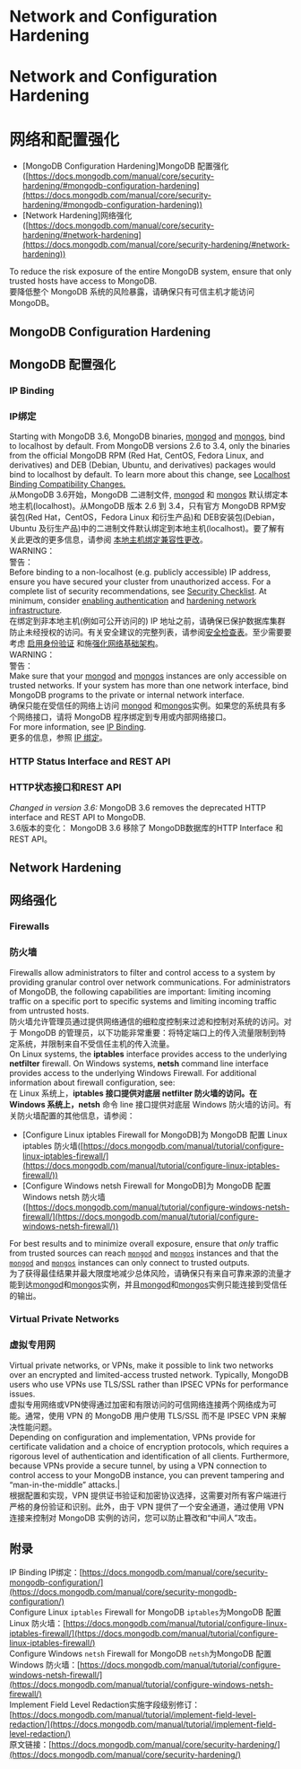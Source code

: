 # Network and Configuration Hardening

<a name="X9Rd5"></a>
# Network and Configuration Hardening
<a name="Ah0eu"></a>
# 网络和配置强化

- [MongoDB Configuration Hardening]MongoDB 配置强化([https://docs.mongodb.com/manual/core/security-hardening/#mongodb-configuration-hardening](https://docs.mongodb.com/manual/core/security-hardening/#mongodb-configuration-hardening))
- [Network Hardening]网络强化([https://docs.mongodb.com/manual/core/security-hardening/#network-hardening](https://docs.mongodb.com/manual/core/security-hardening/#network-hardening))

To reduce the risk exposure of the entire MongoDB system, ensure that only trusted hosts have access to MongoDB.<br />要降低整个 MongoDB 系统的风险暴露，请确保只有可信主机才能访问 MongoDB。
<a name="feSd4"></a>
## MongoDB Configuration Hardening
<a name="ZgHwv"></a>
## MongoDB 配置强化
<a name="F6cfl"></a>
### IP Binding
<a name="dbDmg"></a>
### IP绑定
Starting with MongoDB 3.6, MongoDB binaries, [mongod](https://docs.mongodb.com/manual/reference/program/mongod/#bin.mongod)  and  [mongos](https://docs.mongodb.com/manual/reference/program/mongos/#bin.mongos), bind to localhost by default. From MongoDB versions 2.6 to 3.4, only the binaries from the official MongoDB RPM (Red Hat, CentOS, Fedora Linux, and derivatives) and DEB (Debian, Ubuntu, and derivatives) packages would bind to localhost by default. To learn more about this change, see  [Localhost Binding Compatibility Changes.](https://docs.mongodb.com/manual/release-notes/3.6-compatibility/#bind-ip-compatibility)<br />从MongoDB 3.6开始，MongoDB 二进制文件, [mongod](https://docs.mongodb.com/manual/reference/program/mongod/#bin.mongod) 和 [mongos](https://docs.mongodb.com/manual/reference/program/mongos/#bin.mongos) 默认绑定本地主机(localhost)。从MongoDB 版本 2.6 到 3.4，只有官方 MongoDB RPM安装包(Red Hat，CentOS，Fedora Linux 和衍生产品)和 DEB安装包(Debian，Ubuntu 及衍生产品)中的二进制文件默认绑定到本地主机(localhost)。要了解有关此更改的更多信息，请参阅 [本地主机绑定兼容性更改](https://docs.mongodb.com/manual/release-notes/3.6-compatibility/#bind-ip-compatibility)。<br />WARNING：<br />警告：<br />Before binding to a non-localhost (e.g. publicly accessible) IP address, ensure you have secured your cluster from unauthorized access. For a complete list of security recommendations, see [Security Checklist](https://docs.mongodb.com/manual/administration/security-checklist/). At minimum, consider [enabling authentication](https://docs.mongodb.com/manual/administration/security-checklist/#checklist-auth) and [hardening network infrastructure](https://docs.mongodb.com/manual/core/security-hardening/#).<br />在绑定到非本地主机(例如可公开访问的) IP 地址之前，请确保已保护数据库集群防止未经授权的访问。有关安全建议的完整列表，请参阅[安全检查表](https://docs.mongodb.com/manual/administration/security-checklist/)。至少需要要考虑 [启用身份验证](https://docs.mongodb.com/manual/administration/security-checklist/#checklist-auth) 和施[强化网络基础架构](https://docs.mongodb.com/manual/core/security-hardening/#)。<br />WARNING：<br />警告：<br />Make sure that your [mongod](https://docs.mongodb.com/manual/reference/program/mongod/#bin.mongod) and [mongos](https://docs.mongodb.com/manual/reference/program/mongos/#bin.mongos) instances are only accessible on trusted networks. If your system has more than one network interface, bind MongoDB programs to the private or internal network interface.<br />确保只能在受信任的网络上访问 [mongod](https://docs.mongodb.com/manual/reference/program/mongod/#bin.mongod) 和[mongos](https://docs.mongodb.com/manual/reference/program/mongos/#bin.mongos)实例。如果您的系统具有多个网络接口，请将 MongoDB 程序绑定到专用或内部网络接口。<br />For more information, see [IP Binding](https://docs.mongodb.com/manual/core/security-mongodb-configuration/).<br />更多的信息，参照 [IP 绑定](https://docs.mongodb.com/manual/core/security-mongodb-configuration/)。
<a name="Y7k8I"></a>
### HTTP Status Interface and REST API
<a name="JqHmG"></a>
### HTTP状态接口和REST API
_Changed in version 3.6:_ MongoDB 3.6 removes the deprecated HTTP interface and REST API to MongoDB.<br />3.6版本的变化： MongoDB 3.6 移除了 MongoDB数据库的HTTP Interface 和REST API。
<a name="RSvi3"></a>
## Network Hardening
<a name="BLOLz"></a>
## 网络强化
<a name="LmxFi"></a>
### Firewalls
<a name="RRUql"></a>
### 防火墙
Firewalls allow administrators to filter and control access to a system by providing granular control over network communications. For administrators of MongoDB, the following capabilities are important: limiting incoming traffic on a specific port to specific systems and limiting incoming traffic from untrusted hosts.<br />防火墙允许管理员通过提供网络通信的细粒度控制来过滤和控制对系统的访问。对于 MongoDB 的管理员，以下功能非常重要：将特定端口上的传入流量限制到特定系统，并限制来自不受信任主机的传入流量。<br />On Linux systems, the **iptables** interface provides access to the underlying **netfilter** firewall. On Windows systems, **netsh** command line interface provides access to the underlying Windows Firewall. For additional information about firewall configuration, see:<br />在 Linux 系统上，**iptables **接口提供对底层 **netfilter** 防火墙的访问。在 Windows 系统上**，netsh** 命令 line 接口提供对底层 Windows 防火墙的访问。有关防火墙配置的其他信息，请参阅：

- [Configure Linux iptables Firewall for MongoDB]为 MongoDB 配置 Linux iptables 防火墙([https://docs.mongodb.com/manual/tutorial/configure-linux-iptables-firewall/](https://docs.mongodb.com/manual/tutorial/configure-linux-iptables-firewall/))
- [Configure Windows netsh Firewall for MongoDB]为 MongoDB 配置 Windows netsh 防火墙([https://docs.mongodb.com/manual/tutorial/configure-windows-netsh-firewall/](https://docs.mongodb.com/manual/tutorial/configure-windows-netsh-firewall/))

For best results and to minimize overall exposure, ensure that _only_ traffic from trusted sources can reach [`mongod`](https://docs.mongodb.com/manual/reference/program/mongod/#bin.mongod) and [`mongos`](https://docs.mongodb.com/manual/reference/program/mongos/#bin.mongos) instances and that the [`mongod`](https://docs.mongodb.com/manual/reference/program/mongod/#bin.mongod) and [`mongos`](https://docs.mongodb.com/manual/reference/program/mongos/#bin.mongos) instances can only connect to trusted outputs.<br />为了获得最佳结果并最大限度地减少总体风险，请确保只有来自可靠来源的流量才能到达[mongod](https://docs.mongodb.com/manual/reference/program/mongod/#bin.mongod)和[mongos](https://docs.mongodb.com/manual/reference/program/mongos/#bin.mongos)实例，并且[mongod](https://docs.mongodb.com/manual/reference/program/mongod/#bin.mongod)和[mongos](https://docs.mongodb.com/manual/reference/program/mongos/#bin.mongos)实例只能连接到受信任的输出。
<a name="Byx3t"></a>
### Virtual Private Networks
<a name="O9Dq1"></a>
### 虚拟专用网
Virtual private networks, or VPNs, make it possible to link two networks over an encrypted and limited-access trusted network. Typically, MongoDB users who use VPNs use TLS/SSL rather than IPSEC VPNs for performance issues.<br />虚拟专用网络或VPN使得通过加密和有限访问的可信网络连接两个网络成为可能。通常，使用 VPN 的 MongoDB 用户使用 TLS/SSL 而不是 IPSEC VPN 来解决性能问题。<br />Depending on configuration and implementation, VPNs provide for certificate validation and a choice of encryption protocols, which requires a rigorous level of authentication and identification of all clients. Furthermore, because VPNs provide a secure tunnel, by using a VPN connection to control access to your MongoDB instance, you can prevent tampering and “man-in-the-middle” attacks.|<br />根据配置和实现，VPN 提供证书验证和加密协议选择，这需要对所有客户端进行严格的身份验证和识别。此外，由于 VPN 提供了一个安全通道，通过使用 VPN 连接来控制对 MongoDB 实例的访问，您可以防止篡改和“中间人”攻击。
<a name="XqTT8"></a>
## 附录
IP Binding IP绑定：[https://docs.mongodb.com/manual/core/security-mongodb-configuration/](https://docs.mongodb.com/manual/core/security-mongodb-configuration/)<br />Configure Linux  `iptables`  Firewall for MongoDB  `iptables`为MongoDB 配置Linux 防火墙：[https://docs.mongodb.com/manual/tutorial/configure-linux-iptables-firewall/](https://docs.mongodb.com/manual/tutorial/configure-linux-iptables-firewall/)<br />Configure Windows  `netsh`  Firewall for MongoDB    `netsh`为MongoDB 配置Windows 防火墙：[https://docs.mongodb.com/manual/tutorial/configure-windows-netsh-firewall/](https://docs.mongodb.com/manual/tutorial/configure-windows-netsh-firewall/)<br />Implement Field Level Redaction实施字段级别修订：[https://docs.mongodb.com/manual/tutorial/implement-field-level-redaction/](https://docs.mongodb.com/manual/tutorial/implement-field-level-redaction/)<br />原文链接：[https://docs.mongodb.com/manual/core/security-hardening/](https://docs.mongodb.com/manual/core/security-hardening/)<br />
<br />

